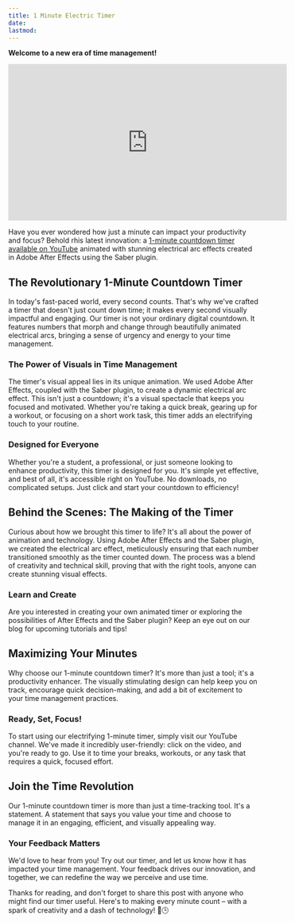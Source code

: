 ```yaml
---
title: 1 Minute Electric Timer
date:
lastmod:
---
```


**Welcome to a new era of time management!** 

<iframe class="youTubeIframe" width="560" height="315" src="https://www.youtube.com/embed/6QMntku-O6A" title="YouTube video player" frameborder="0" allow="accelerometer; autoplay; clipboard-write; encrypted-media; gyroscope; picture-in-picture; web-share" allowfullscreen></iframe>

Have you ever wondered how just a minute can impact your productivity and focus? Behold rhis latest innovation: a [1-minute countdown timer available on YouTube](https://youtu.be/6QMntku-O6A?si=A_PuEe9UCPl65eLp) animated with stunning electrical arc effects created in Adobe After Effects using the Saber plugin.

## The Revolutionary 1-Minute Countdown Timer

In today's fast-paced world, every second counts. That's why we've crafted a timer that doesn't just count down time; it makes every second visually impactful and engaging. Our timer is not your ordinary digital countdown. It features numbers that morph and change through beautifully animated electrical arcs, bringing a sense of urgency and energy to your time management.

### The Power of Visuals in Time Management

The timer's visual appeal lies in its unique animation. We used Adobe After Effects, coupled with the Saber plugin, to create a dynamic electrical arc effect. This isn't just a countdown; it's a visual spectacle that keeps you focused and motivated. Whether you're taking a quick break, gearing up for a workout, or focusing on a short work task, this timer adds an electrifying touch to your routine.

### Designed for Everyone

Whether you're a student, a professional, or just someone looking to enhance productivity, this timer is designed for you. It's simple yet effective, and best of all, it's accessible right on YouTube. No downloads, no complicated setups. Just click and start your countdown to efficiency!

## Behind the Scenes: The Making of the Timer

Curious about how we brought this timer to life? It's all about the power of animation and technology. Using Adobe After Effects and the Saber plugin, we created the electrical arc effect, meticulously ensuring that each number transitioned smoothly as the timer counted down. The process was a blend of creativity and technical skill, proving that with the right tools, anyone can create stunning visual effects.

### Learn and Create

Are you interested in creating your own animated timer or exploring the possibilities of After Effects and the Saber plugin? Keep an eye out on our blog for upcoming tutorials and tips!

## Maximizing Your Minutes

Why choose our 1-minute countdown timer? It's more than just a tool; it's a productivity enhancer. The visually stimulating design can help keep you on track, encourage quick decision-making, and add a bit of excitement to your time management practices.

### Ready, Set, Focus!

To start using our electrifying 1-minute timer, simply visit our YouTube channel. We've made it incredibly user-friendly: click on the video, and you're ready to go. Use it to time your breaks, workouts, or any task that requires a quick, focused effort.

## Join the Time Revolution

Our 1-minute countdown timer is more than just a time-tracking tool. It's a statement. A statement that says you value your time and choose to manage it in an engaging, efficient, and visually appealing way.

### Your Feedback Matters

We'd love to hear from you! Try out our timer, and let us know how it has impacted your time management. Your feedback drives our innovation, and together, we can redefine the way we perceive and use time.

Thanks for reading, and don't forget to share this post with anyone who might find our timer useful. Here's to making every minute count – with a spark of creativity and a dash of technology! 🌟🕒
